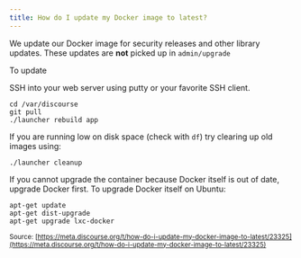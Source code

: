 ```yaml
---
title: How do I update my Docker image to latest?
---
```


We update our Docker image for security releases and other library updates. These updates are **not** picked up in `admin/upgrade`

To update

SSH into your web server using putty or your favorite SSH client. 

```text
cd /var/discourse
git pull
./launcher rebuild app
```

If you are running low on disk space (check with `df`) try clearing up old images using:

```
./launcher cleanup
```

If you cannot upgrade the container because Docker itself is out of date, upgrade Docker first. To upgrade Docker itself on Ubuntu:

    apt-get update
    apt-get dist-upgrade
    apt-get upgrade lxc-docker

<small class="documentation-source">Source: [https://meta.discourse.org/t/how-do-i-update-my-docker-image-to-latest/23325](https://meta.discourse.org/t/how-do-i-update-my-docker-image-to-latest/23325)</small>
